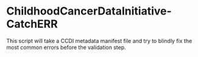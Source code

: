 # ChildhoodCancerDataInitiative-CatchERR
This script will take a CCDI metadata manifest file and try to blindly fix the most common errors before the validation step.
